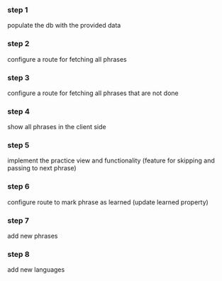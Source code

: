 ### step 1

populate the db with the provided data

### step 2

configure a route for fetching all phrases

### step 3

configure a route for fetching all phrases that are not done

### step 4

show all phrases in the client side

### step 5

implement the practice view and functionality (feature for skipping and passing to next phrase)

### step 6

configure route to mark phrase as learned (update learned property)

### step 7

add new phrases

### step 8

add new languages
